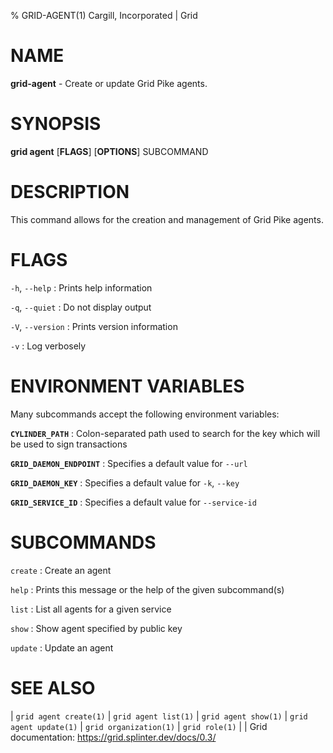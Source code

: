 % GRID-AGENT(1) Cargill, Incorporated | Grid
<!--
  Copyright 2022 Cargill Incorporated
  Licensed under Creative Commons Attribution 4.0 International License
  https://creativecommons.org/licenses/by/4.0/
-->

NAME
====

**grid-agent** - Create or update Grid Pike agents.

SYNOPSIS
========

**grid agent** \[**FLAGS**\] \[**OPTIONS**\] SUBCOMMAND

DESCRIPTION
===========

This command allows for the creation and management of Grid Pike agents.

FLAGS
=====

`-h`, `--help`
: Prints help information

`-q`, `--quiet`
: Do not display output

`-V`, `--version`
: Prints version information

`-v`
: Log verbosely

ENVIRONMENT VARIABLES
=====================

Many subcommands accept the following environment variables:

**`CYLINDER_PATH`**
: Colon-separated path used to search for the key which will be used
  to sign transactions

**`GRID_DAEMON_ENDPOINT`**
: Specifies a default value for `--url`

**`GRID_DAEMON_KEY`**
: Specifies a default value for  `-k`, `--key`

**`GRID_SERVICE_ID`**
: Specifies a default value for `--service-id`

SUBCOMMANDS
===========

`create`
: Create an agent

`help`
: Prints this message or the help of the given subcommand(s)

`list`
: List all agents for a given service

`show`
: Show agent specified by public key

`update`
: Update an agent

SEE ALSO
========
| `grid agent create(1)`
| `grid agent list(1)`
| `grid agent show(1)`
| `grid agent update(1)`
| `grid organization(1)`
| `grid role(1)`
|
| Grid documentation: https://grid.splinter.dev/docs/0.3/
